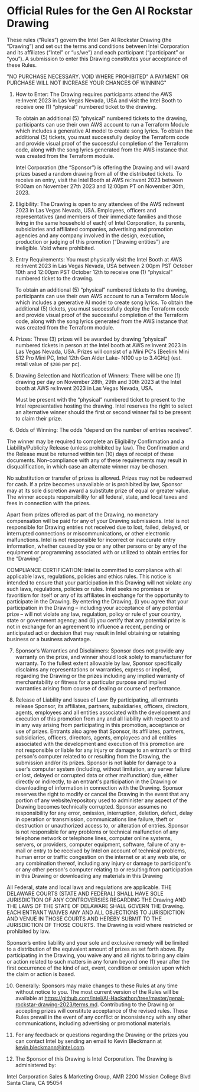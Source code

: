 # Official Rules for the Gen AI Rockstar Drawing 

These rules (“Rules”) govern the Intel Gen AI Rockstar Drawing (the “Drawing”) and set out the terms and conditions between Intel Corporation and its affiliates (“Intel” or “us/we”) and each participant (“participant” or “you”).  A submission to enter this Drawing constitutes your acceptance of these Rules.

"NO PURCHASE NECESSARY.  VOID WHERE PROHIBITED" A PAYMENT OR PURCHASE WILL NOT INCREASE YOUR CHANCES OF WINNING"

1.	How to Enter: The Drawing requires participants attend the AWS re:Invent 2023 in Las Vegas Nevada, USA and visit the Intel Booth to receive one (1) “physical” numbered ticket to the drawing.  

    To obtain an additional (5) “physical” numbered tickets to the drawing, participants can use their own AWS account to run a Terraform Module which includes a generative AI model to create song lyrics.  To obtain the additional (5) tickets, you must successfully deploy the Terraform code and provide visual proof of the successful completion of the Terraform code, along with the song lyrics generated from the AWS instance that was created from the Terraform module.

    Intel Corporation (the “Sponsor”) is offering the Drawing and will award prizes based a random drawing from all of the distributed tickets.  To receive an entry, visit the Intel Booth at AWS re:Invent 2023 between 9:00am on November 27th 2023 and 12:00pm PT on November 30th, 2023.


2.	Eligibility: The Drawing is open to any attendees of the AWS re:Invent 2023 in Las Vegas Nevada, USA. Employees, officers and representatives (and members of their immediate families and those living in the same household of each) of Intel Corporation, its parents, subsidiaries and affiliated companies, advertising and promotion agencies and any company involved in the design, execution, production or judging of this promotion (“Drawing entities”) are ineligible. Void where prohibited.


3.	Entry Requirements: You must physically visit the Intel Booth at AWS re:Invent 2023 in Las Vegas Nevada, USA between 2:00pm PST  October 10th and 12:00pm PST October 12th to receive one (1) “physical” numbered ticket to the drawing. 

    To obtain an additional (5) “physical” numbered tickets to the drawing, participants can use their own AWS account to run a Terraform Module which includes a generative AI model to create song lyrics.  To obtain the additional (5) tickets, you must successfully deploy the Terraform code and provide visual proof of the successful completion of the Terraform code, along with the song lyrics generated from the AWS instance that was created from the Terraform module.

4.	Prizes: Three (3) prizes will be awarded by drawing “physical” numbered tickets in person at the Intel booth at AWS re:Invent 2023 in Las Vegas Nevada, USA.  Prizes will consist of a Mini PC's [Beelink Mini S12 Pro Mini PC, Intel 12th Gen Alder Lake- N100 up to 3.4GHz] (est. retail value of `$200` per pc).

5. Drawing Selection and Notification of Winners: There will be one (1) drawing per day on November 28th, 29th and 30th 2023 at the Intel booth at AWS re:Invent 2023 in Las Vegas Nevada, USA.  

    Must be present with the “physical” numbered ticket to present to the Intel representative hosting the drawing.  Intel reserves the right to select an alternative winner should the first or second winner fail to be present to claim their prize.

6. Odds of Winning: The odds “depend on the number of entries received”.

The winner may be required to complete an Eligibility Confirmation and a Liability/Publicity Release (unless prohibited by law). The Confirmation and the Release must be returned within ten (10) days of receipt of these documents.  Non-compliance with any of these requirements may result in disqualification, in which case an alternate winner may be chosen.

No substitution or transfer of prizes is allowed.  Prizes may not be redeemed for cash.  If a prize becomes unavailable or is prohibited by law, Sponsor may at its sole discretion award a substitute prize of equal or greater value. The winner accepts responsibility for all federal, state, and local taxes and fees in connection with the prizes.  

Apart from prizes offered as part of the Drawing, no monetary compensation will be paid for any of your Drawing submissions. Intel is not responsible for Drawing entries not received due to lost, failed, delayed, or interrupted connections or miscommunications, or other electronic malfunctions. Intel is not responsible for incorrect or inaccurate entry information, whether caused by you or any other persons or by any of the equipment or programming associated with or utilized to obtain entries for the “Drawing”.

COMPLIANCE CERTIFICATION: 
Intel is committed to compliance with all applicable laws, regulations, policies and ethics rules. This notice is intended to ensure that your participation in this Drawing will not violate any such laws, regulations, policies or rules. Intel seeks no promises or favoritism for itself or any of its affiliates in exchange for the opportunity to participate in the Drawing.  By entering the Drawing, (i) you agree that your participation in the Drawing – including your acceptance of any potential prize – will not violate any law, regulation, policy or rule of your country, state or government agency; and (ii) you certify that any potential prize is not in exchange for an agreement to influence a recent, pending or anticipated act or decision that may result in Intel obtaining or retaining business or a business advantage.

7.	Sponsor’s Warranties and Disclaimers:  Sponsor does not provide any warranty on the prize, and winner should look solely to manufacturer for warranty. To the fullest extent allowable by law, Sponsor specifically disclaims any representations or warranties, express or implied, regarding the Drawing or the prizes including any implied warranty of merchantability or fitness for a particular purpose and implied warranties arising from course of dealing or course of performance.

8.	Release of Liability and Issues of Law: By participating, all entrants release Sponsor, its affiliates, partners, subsidiaries, officers, directors, agents, employees and all entities associated with the development and execution of this promotion from any and all liability with respect to and in any way arising from participating in this promotion, acceptance or use of prizes.   Entrants also agree that Sponsor, its affiliates, partners, subsidiaries, officers, directors, agents, employees and all entities associated with the development and execution of this promotion are not responsible or liable for any injury or damage to an entrant's or third person's computer related to or resulting from the Drawing, the submission and/or its prizes.   Sponsor is not liable for damage to a user's computer system (including, without limitation, any server failure or lost, delayed or corrupted data or other malfunction) due, either directly or indirectly, to an entrant's participation in the Drawing or downloading of information in connection with the Drawing.  Sponsor reserves the right to modify or cancel the Drawing in the event that any portion of any website/repository used to administer any aspect of the Drawing becomes technically corrupted.
Sponsor assumes no responsibility for any error, omission, interruption, deletion, defect, delay in operation or transmission, communications line failure, theft or destruction or unauthorized access to, or alteration of entries. Sponsor is not responsible for any problems or technical malfunction of any telephone network or telephone lines, computer online systems, servers, or providers, computer equipment, software, failure of any e-mail or entry to be received by Intel on account of technical problems, human error or traffic congestion on the internet or at any web site, or any combination thereof, including any injury or damage to participant's or any other person's computer relating to or resulting from participation in this Drawing or downloading any materials in this Drawing

All Federal, state and local laws and regulations are applicable. THE DELAWARE COURTS (STATE AND FEDERAL) SHALL HAVE SOLE JURISDICTION OF ANY CONTROVERSIES REGARDING THE Drawing AND THE LAWS OF THE STATE OF DELAWARE SHALL GOVERN THE Drawing.   EACH ENTRANT WAIVES ANY AND ALL OBJECTIONS TO JURISDICTION AND VENUE IN THOSE COURTS AND HEREBY SUBMIT TO THE JURISDICTION OF THOSE COURTS.  The Drawing is void where restricted or prohibited by law.

Sponsor’s entire liability and your sole and exclusive remedy will be limited to a distribution of the equivalent amount of prizes as set forth above. By participating in the Drawing, you waive any and all rights to bring any claim or action related to such matters in any forum beyond one (1) year after the first occurrence of the kind of act, event, condition or omission upon which the claim or action is based.


10.	Generally:  Sponsors may make changes to these Rules at any time without notice to you. The most current version of the Rules will be available at https://github.com/intel/AI-Hackathon/tree/master/genai-rockstar-drawing-2023/terms.md. Contributing to the Drawing or accepting prizes will constitute acceptance of the revised rules.  These Rules prevail in the event of any conflict or inconsistency with any other communications, including advertising or promotional materials.

11.	For any feedback or questions regarding the Drawing or the prizes you can contact Intel by sending an email to Kevin Bleckmann at kevin.bleckmann@intel.com.

12.	The Sponsor of this Drawing is Intel Corporation. The Drawing is administered by:

Intel Corporation
Sales & Marketing Group, AMR
2200 Mission College Blvd
Santa Clara, CA 95054


